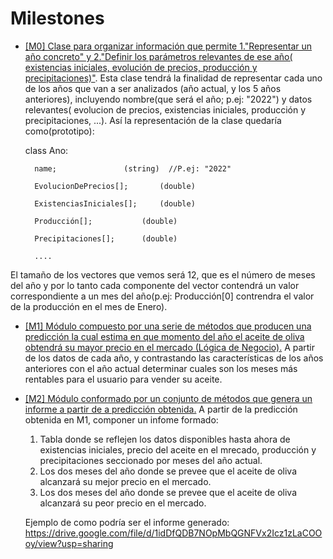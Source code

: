 # Milestones

* [[M0] Clase para organizar información que permite 1."Representar un año concreto" y 2."Definir los parámetros relevantes de ese año( existencias iniciales, evolución de precios, producción y precipitaciones)"](https://github.com/joseantonio2001/OlivApp/milestone/5).
Esta clase tendrá la finalidad de representar cada uno de los años que van a ser analizados (año actual, y los 5 años anteriores), incluyendo nombre(que será el año; p.ej: "2022") y datos relevantes( evolucion de precios, existencias iniciales, producción y precipitaciones, ...). Así la representación de la clase quedaría como(prototipo):



	class Ano:
	
		name;				(string)  //P.ej: "2022"
		
		EvolucionDePrecios[];		(double)
		
		ExistenciasIniciales[];		(double)
		
		Producción[];			(double)
		
		Precipitaciones[];		(double)
		
		....

El tamaño de los vectores que vemos será 12, que es el número de meses del año y por lo tanto cada componente del vector contendrá un valor correspondiente a un mes del año(p.ej: Producción[0] contrendra el valor de la producción en el mes de Enero).



* [[M1] Módulo compuesto por una serie de métodos que producen una predicción la cual estima en que momento del año el aceite de oliva obtendrá su mayor precio en el mercado (Lógica de Negocio).](https://github.com/joseantonio2001/OlivApp/milestone/6)
A partir de los datos de cada año, y contrastando las características de los años anteriores con el año actual determinar cuales son los meses más rentables para el usuario para vender su aceite.

* [[M2] Módulo conformado por un conjunto de métodos que genera un informe a partir de a predicción obtenida.](https://github.com/joseantonio2001/OlivApp/milestone/7)
A partir de la predicción obtenida en M1, componer un infome formado:
	1. Tabla donde se reflejen los datos disponibles hasta ahora de existencias iniciales, precio del aceite en el mrecado, producción y precipitaciones seccionado por meses del año actual.
	2. Los dos meses del año donde se prevee que el aceite de oliva alcanzará su mejor precio en el mercado. 
	3. Los dos meses del año donde se prevee que el aceite de oliva alcanzará su peor precio en el mercado. 
	
	Ejemplo de como podría ser el informe generado: https://drive.google.com/file/d/1idDfQDB7NOpMbQGNFVx2Icz1zLaCOOoy/view?usp=sharing

